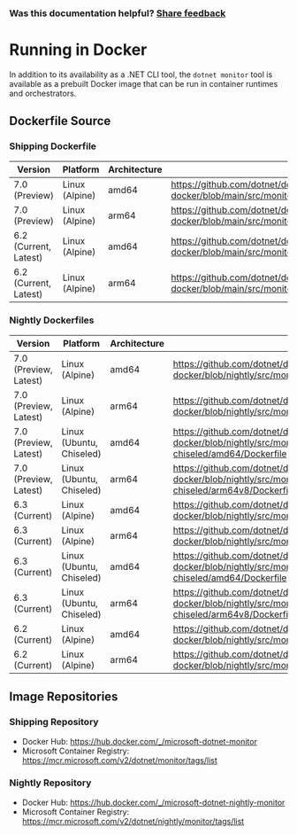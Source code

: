 
### Was this documentation helpful? [Share feedback](https://www.research.net/r/DGDQWXH?src=documentation%2Fdocker)

# Running in Docker

In addition to its availability as a .NET CLI tool, the `dotnet monitor` tool is available as a prebuilt Docker image that can be run in container runtimes and orchestrators.

## Dockerfile Source

### Shipping Dockerfile

| Version | Platform | Architecture | Link |
|---|---|---|---|
| 7.0 (Preview) | Linux (Alpine) | amd64 | https://github.com/dotnet/dotnet-docker/blob/main/src/monitor/7.0/alpine/amd64/Dockerfile |
| 7.0 (Preview) | Linux (Alpine) | arm64 | https://github.com/dotnet/dotnet-docker/blob/main/src/monitor/7.0/alpine/arm64v8/Dockerfile |
| 6.2 (Current, Latest) | Linux (Alpine) | amd64 | https://github.com/dotnet/dotnet-docker/blob/main/src/monitor/6.2/alpine/amd64/Dockerfile |
| 6.2 (Current, Latest) | Linux (Alpine) | arm64 | https://github.com/dotnet/dotnet-docker/blob/main/src/monitor/6.2/alpine/arm64v8/Dockerfile |

### Nightly Dockerfiles

| Version | Platform | Architecture | Link |
|---|---|---|---|
| 7.0 (Preview, Latest) | Linux (Alpine) | amd64 | https://github.com/dotnet/dotnet-docker/blob/nightly/src/monitor/7.0/alpine/amd64/Dockerfile |
| 7.0 (Preview, Latest) | Linux (Alpine) | arm64 | https://github.com/dotnet/dotnet-docker/blob/nightly/src/monitor/7.0/alpine/arm64v8/Dockerfile |
| 7.0 (Preview, Latest) | Linux (Ubuntu, Chiseled) | amd64 | https://github.com/dotnet/dotnet-docker/blob/nightly/src/monitor/7.0/ubuntu-chiseled/amd64/Dockerfile |
| 7.0 (Preview, Latest) | Linux (Ubuntu, Chiseled) | arm64 | https://github.com/dotnet/dotnet-docker/blob/nightly/src/monitor/7.0/ubuntu-chiseled/arm64v8/Dockerfile |
| 6.3 (Current) | Linux (Alpine) | amd64 | https://github.com/dotnet/dotnet-docker/blob/nightly/src/monitor/6.3/alpine/amd64/Dockerfile |
| 6.3 (Current) | Linux (Alpine) | arm64 | https://github.com/dotnet/dotnet-docker/blob/nightly/src/monitor/6.3/alpine/arm64v8/Dockerfile |
| 6.3 (Current) | Linux (Ubuntu, Chiseled) | amd64 | https://github.com/dotnet/dotnet-docker/blob/nightly/src/monitor/6.3/ubuntu-chiseled/amd64/Dockerfile |
| 6.3 (Current) | Linux (Ubuntu, Chiseled) | arm64 | https://github.com/dotnet/dotnet-docker/blob/nightly/src/monitor/6.3/ubuntu-chiseled/arm64v8/Dockerfile |
| 6.2 (Current) | Linux (Alpine) | amd64 | https://github.com/dotnet/dotnet-docker/blob/nightly/src/monitor/6.2/alpine/amd64/Dockerfile |
| 6.2 (Current) | Linux (Alpine) | arm64 | https://github.com/dotnet/dotnet-docker/blob/nightly/src/monitor/6.2/alpine/arm64v8/Dockerfile |

## Image Repositories

### Shipping Repository
- Docker Hub: https://hub.docker.com/_/microsoft-dotnet-monitor
- Microsoft Container Registry: https://mcr.microsoft.com/v2/dotnet/monitor/tags/list

### Nightly Repository
- Docker Hub: https://hub.docker.com/_/microsoft-dotnet-nightly-monitor
- Microsoft Container Registry: https://mcr.microsoft.com/v2/dotnet/nightly/monitor/tags/list
